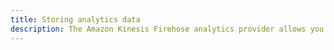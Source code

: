 ```yaml
---
title: Storing analytics data
description: The Amazon Kinesis Firehose analytics provider allows you to send analytics data to an Amazon Kinesis Firehose stream for reliably storing data.
---
```


<inline-fragment platform="js" src="~/lib/analytics/fragments/js/storing.md"></inline-fragment>
